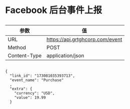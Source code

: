 # Facebook 后台事件上报

## 
|参数|值|
|-----------------|-----------------|
| URL     | https://api.grtghcorp.com/event     |
| Method        | POST      |
| Content-Type        | application/json         |

##

```
{
  "link_id": "173081035393713",
  "event_name": "Purchase"
  ,
  "extra": {
    "currency": "USD",
    "value": 19.99
  }
```
